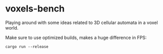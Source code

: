 voxels-bench
============

Playing around with some ideas related to 3D cellular automata in a voxel
world.

Make sure to use optimized builds, makes a huge difference in FPS:

    cargo run --release
